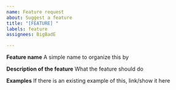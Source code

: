 ```yaml
---
name: Feature request
about: Suggest a feature
title: "[FEATURE] "
labels: feature
assignees: BigBadE

---
```


**Feature name**
A simple name to organize this by

**Description of the feature**
What the feature should do

**Examples**
If there is an existing example of this, link/show it here
